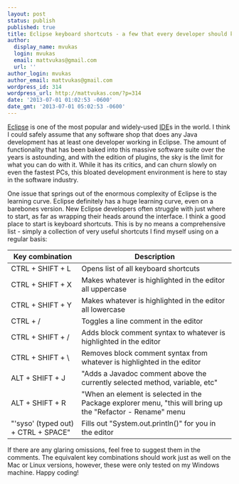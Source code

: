 ```yaml
---
layout: post
status: publish
published: true
title: Eclipse keyboard shortcuts - a few that every developer should know
author:
  display_name: mvukas
  login: mvukas
  email: mattvukas@gmail.com
  url: ''
author_login: mvukas
author_email: mattvukas@gmail.com
wordpress_id: 314
wordpress_url: http://mattvukas.com/?p=314
date: '2013-07-01 01:02:53 -0600'
date_gmt: '2013-07-01 05:02:53 -0600'
---
```

<a href="http://en.wikipedia.org/wiki/Eclipse_(software)">Eclipse</a> is one of the most popular and widely-used <a href="http://en.wikipedia.org/wiki/Integrated_development_environment">IDE</a>s in the world. I think I could safely assume that any software shop that does any Java development has at least one developer working in Eclipse. The amount of functionality that has been baked into this massive software suite over the years is astounding, and with the edition of plugins, the sky is the limit for what you can do with it. While it has its critics, and can churn slowly on even the fastest PCs, this bloated development environment is here to stay in the software industry.

One issue that springs out of the enormous complexity of Eclipse is the learning curve. Eclipse definitely has a huge learning curve, even on a barebones version. New Eclipse developers often struggle with just where to start, as far as wrapping their heads around the interface. I think a good place to start is keyboard shortcuts. This is by no means a comprehensive list - simply a collection of very useful shortcuts I find myself using on a regular basis:

Key combination | Description
--------------- | -----------
CTRL + SHIFT + L | Opens list of all keyboard shortcuts
CTRL + SHIFT + X | Makes whatever is highlighted in the editor all uppercase
CTRL + SHIFT + Y | Makes whatever is highlighted in the editor all lowercase
CTRL + / | Toggles a line comment in the editor
CTRL + SHIFT + /  |  Adds block comment syntax to whatever is highlighted in the editor
CTRL + SHIFT + \  |  Removes block comment syntax from whatever is highlighted in the editor
ALT + SHIFT + J | "Adds a Javadoc comment above the currently selected method, variable, etc"
ALT + SHIFT + R | "When an element is selected in the Package explorer menu, "this will bring up the "Refactor - Rename" menu
"'syso' (typed out) + CTRL + SPACE" | Fills out "System.out.println()" for you in the editor

If there are any glaring omissions, feel free to suggest them in the comments. The equivalent key combinations should work just as well on the Mac or Linux versions, however, these were only tested on my Windows machine. Happy coding!

